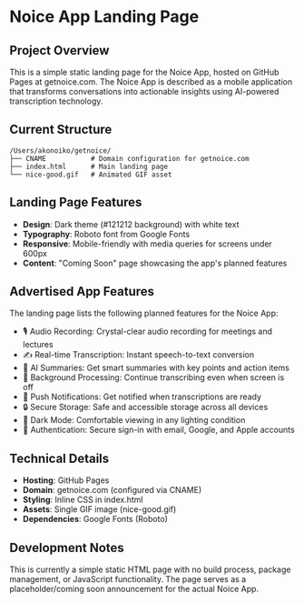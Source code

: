 # Noice App Landing Page

## Project Overview
This is a simple static landing page for the Noice App, hosted on GitHub Pages at getnoice.com. The Noice App is described as a mobile application that transforms conversations into actionable insights using AI-powered transcription technology.

## Current Structure
```
/Users/akonoiko/getnoice/
├── CNAME           # Domain configuration for getnoice.com
├── index.html      # Main landing page
└── nice-good.gif   # Animated GIF asset
```

## Landing Page Features
- **Design**: Dark theme (#121212 background) with white text
- **Typography**: Roboto font from Google Fonts
- **Responsive**: Mobile-friendly with media queries for screens under 600px
- **Content**: "Coming Soon" page showcasing the app's planned features

## Advertised App Features
The landing page lists the following planned features for the Noice App:
- 🎙️ Audio Recording: Crystal-clear audio recording for meetings and lectures
- ✍️ Real-time Transcription: Instant speech-to-text conversion
- 🤖 AI Summaries: Get smart summaries with key points and action items
- 📱 Background Processing: Continue transcribing even when screen is off
- 🔔 Push Notifications: Get notified when transcriptions are ready
- 🔒 Secure Storage: Safe and accessible storage across all devices
- 🌙 Dark Mode: Comfortable viewing in any lighting condition
- 🔐 Authentication: Secure sign-in with email, Google, and Apple accounts

## Technical Details
- **Hosting**: GitHub Pages
- **Domain**: getnoice.com (configured via CNAME)
- **Styling**: Inline CSS in index.html
- **Assets**: Single GIF image (nice-good.gif)
- **Dependencies**: Google Fonts (Roboto)

## Development Notes
This is currently a simple static HTML page with no build process, package management, or JavaScript functionality. The page serves as a placeholder/coming soon announcement for the actual Noice App.
